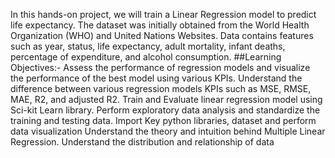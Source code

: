 In this hands-on project, we will train a Linear Regression model to predict life expectancy. The dataset was initially obtained from the World Health Organization (WHO) and United Nations Websites. Data contains features such as year, status, life expectancy, adult mortality, infant deaths, percentage of expenditure, and alcohol consumption.
##Learning Objectives:-
 Assess the performance of regression models and visualize the performance of the best model using various KPIs.
 Understand the difference between various regression models KPIs such as MSE, RMSE, MAE, R2, and adjusted R2.
 Train and Evaluate linear regression model using Sci-kit Learn library.
 Perform exploratory data analysis and standardize the training and testing data.
 Import Key python libraries, dataset and perform data visualization
 Understand the theory and intuition behind Multiple Linear Regression.
 Understand the distribution and relationship of data
